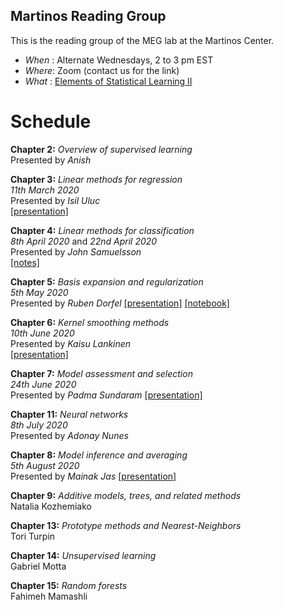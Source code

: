 ## Martinos Reading Group

This is the reading group of the MEG lab at the Martinos Center.

- *When* : Alternate Wednesdays, 2 to 3 pm EST
- *Where*: Zoom (contact us for the link)
- *What* : [Elements of Statistical Learning II](https://web.stanford.edu/~hastie/ElemStatLearn/printings/ESLII_print12.pdf)

# Schedule

**Chapter 2:** *Overview of supervised learning*  
Presented by *Anish*

**Chapter 3:** *Linear methods for regression*  
*11th March 2020*  
Presented by *Isil Uluc*  
[[presentation]](https://www.dropbox.com/s/vm5fh353lku66uk/Ch3_Linear_Regression.pdf?dl=0)

**Chapter 4:** *Linear methods for classification*  
*8th April 2020* and *22nd April 2020*  
Presented by *John Samuelsson*   
[[notes]](https://www.dropbox.com/s/s3yvmzwuq8upzef/Ch4_LinearMethodsForClassification.pdf?dl=0)
 
**Chapter 5:** *Basis expansion and regularization*  
*5th May 2020*  
Presented by *Ruben Dorfel* 
[[presentation]](https://www.dropbox.com/s/bke8rpqdhqfz2jy/Basis%20Expansion%20and%20Regulatization.pptx?dl=0)
[[notebook]](https://mybinder.org/v2/gh/RDoerfel/binder/splines?filepath=splines.ipynb)

**Chapter 6:** *Kernel smoothing methods*  
*10th June 2020*  
Presented by *Kaisu Lankinen*  
[[presentation]](https://www.dropbox.com/s/0pmz0sd0121nxne/Ch6_kernel_smoothing_methods.pptx?dl=0)

**Chapter 7:** *Model assessment and selection*  
*24th June 2020*  
Presented by *Padma Sundaram*
[[presentation]](https://www.dropbox.com/s/zp16t1hfm612yh2/Ch7_model_assessment.pptx?dl=0)

**Chapter 11:** *Neural networks*  
*8th July 2020*  
Presented by *Adonay Nunes*

**Chapter 8:** *Model inference and averaging*  
*5th August 2020*  
Presented by *Mainak Jas*
[[presentation]](https://www.dropbox.com/s/8pjzioin4e6hi0b/Ch8_model_inference.pptx?dl=0)

**Chapter 9:** *Additive models, trees, and related methods*  
Natalia Kozhemiako

**Chapter 13:** *Prototype methods and Nearest-Neighbors*  
Tori Turpin

**Chapter 14:** *Unsupervised learning*  
Gabriel Motta

**Chapter 15:** *Random forests*  
Fahimeh Mamashli
